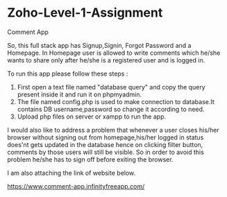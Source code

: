 
# Zoho-Level-1-Assignment

Comment App

So, this full stack app has Signup,Signin, Forgot Password and a Homepage.
In Homepage user is allowed to write comments which he/she wants to share only after he/she is a registered user and is logged in.



To run this app please follow these steps :

1. First open a text file named "database query" and copy the query present inside it and run it on phpmyadmin.
2. The file named config.php is used to make connection to database.It contains DB username,password so change it according to need.
3. Upload php files on server or xampp to run the app.



I would also like to address a problem that whenever a user closes his/her browser without signing out from homepage,his/her logged in status does'nt gets updated in the database hence on clicking filter button, comments by those users will still be visible. So in order to avoid this problem he/she has to sign off before exiting the browser.


I am also attaching the link of website below.


https://www.comment-app.infinityfreeapp.com/
